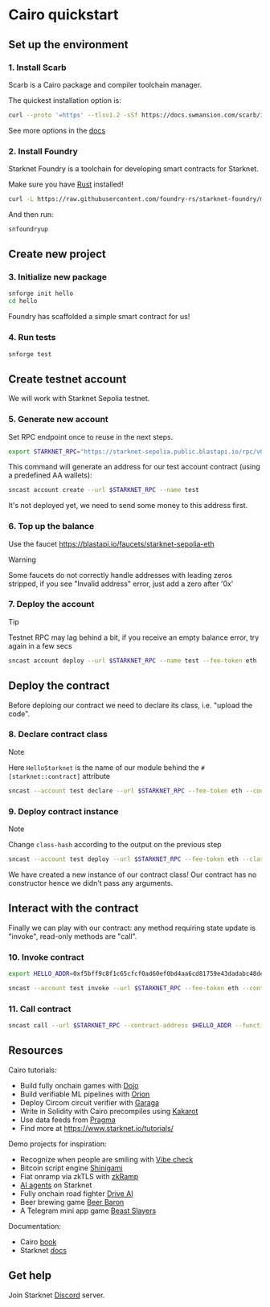 # Cairo quickstart

## Set up the environment

### 1. Install Scarb

Scarb is a Cairo package and compiler toolchain manager.

The quickest installation option is:

```sh
curl --proto '=https' --tlsv1.2 -sSf https://docs.swmansion.com/scarb/install.sh | sh
```

See more options in the [docs](https://docs.swmansion.com/scarb/download.html)

### 2. Install Foundry

Starknet Foundry is a toolchain for developing smart contracts for Starknet.

Make sure you have [Rust](https://www.rust-lang.org/tools/install) installed!

```sh
curl -L https://raw.githubusercontent.com/foundry-rs/starknet-foundry/master/scripts/install.sh | sh
```

And then run:

```sh
snfoundryup
```

## Create new project

### 3. Initialize new package

```sh
snforge init hello
cd hello
```

Foundry has scaffolded a simple smart contract for us!

### 4. Run tests

```sh
snforge test
```

## Create testnet account

We will work with Starknet Sepolia testnet.

### 5. Generate new account

Set RPC endpoint once to reuse in the next steps.

```sh
export STARKNET_RPC="https://starknet-sepolia.public.blastapi.io/rpc/v0_7"
```

This command will generate an address for our test account contract (using a predefined AA wallets):

```sh
sncast account create --url $STARKNET_RPC --name test
```

It's not deployed yet, we need to send some money to this address first.

### 6. Top up the balance

Use the faucet https://blastapi.io/faucets/starknet-sepolia-eth

> [!WARNING]  
> Some faucets do not correctly handle addresses with leading zeros stripped, if you see "Invalid address" error, just add a zero after '0x'

### 7. Deploy the account

> [!TIP]  
> Testnet RPC may lag behind a bit, if you receive an empty balance error, try again in a few secs

```sh
sncast account deploy --url $STARKNET_RPC --name test --fee-token eth
```

## Deploy the contract

Before deploing our contract we need to declare its class, i.e. "upload the code".

### 8. Declare contract class

> [!NOTE]
> Here `HelloStarknet` is the name of our module behind the `#[starknet::contract]` attribute

```sh
sncast --account test declare --url $STARKNET_RPC --fee-token eth --contract-name HelloStarknet
```

### 9. Deploy contract instance

> [!NOTE]
> Change `class-hash` according to the output on the previous step

```sh
sncast --account test deploy --url $STARKNET_RPC --fee-token eth --class-hash 0x77f8cf6977335519a1050447de23e2365fee99ef1e9fd3412bff1a49870eb78
```

We have created a new instance of our contract class! Our contract has no constructor hence we didn't pass any arguments.

## Interact with the contract

Finally we can play with our contract: any method requiring state update is "invoke", read-only methods are "call".

### 10. Invoke contract

```sh
export HELLO_ADDR=0xf5bff9c8f1c65cfcf0ad60ef0bd4aa6cd81759e43dadabc48de4433b126ad8
```

```sh
sncast --account test invoke --url $STARKNET_RPC --fee-token eth --contract-address $HELLO_ADDR --function "increase_balance" --calldata 42
```

### 11. Call contract

```sh
sncast call --url $STARKNET_RPC --contract-address $HELLO_ADDR --function "get_balance"
```

## Resources

Cairo tutorials:
* Build fully onchain games with [Dojo](https://book.dojoengine.org/tutorial/dojo-starter)
* Build verifiable ML pipelines with [Orion](https://orion.gizatech.xyz/academy/tutorials)
* Deploy Circom circuit verifier with [Garaga](https://garaga.gitbook.io/garaga/deploy-your-snark-verifier-on-starknet)
* Write in Solidity with Cairo precompiles using [Kakarot](https://docs.kakarot.org/starknet/architecture/cairo-precompiles)
* Use data feeds from [Pragma](https://docs.pragma.build/v1/Resources/Consuming%20Data%20Feed)
* Find more at https://www.starknet.io/tutorials/

Demo projects for inspiration:
* Recognize when people are smiling with [Vibe check](https://github.com/Hyle-org/vibe-check)
* Bitcoin script engine [Shinigami](https://github.com/keep-starknet-strange/shinigami)
* Fiat onramp via zkTLS with [zkRamp](https://github.com/keep-starknet-strange/zkramp)
* [AI agents](https://github.com/keep-starknet-strange/agentstark) on Starknet
* Fully onchain road fighter [Drive AI](https://github.com/cartridge-gg/drive-ai)
* Beer brewing game [Beer Baron](https://github.com/cartridge-gg/beer-baron)
* A Telegram mini app game [Beast Slayers](https://github.com/cartridge-gg/beast-slayers)

Documentation:
* Cairo [book](https://book.cairo-lang.org/)
* Starknet [docs](https://docs.starknet.io/)

## Get help

Join Starknet [Discord](https://discord.gg/4vUZATYu) server.
